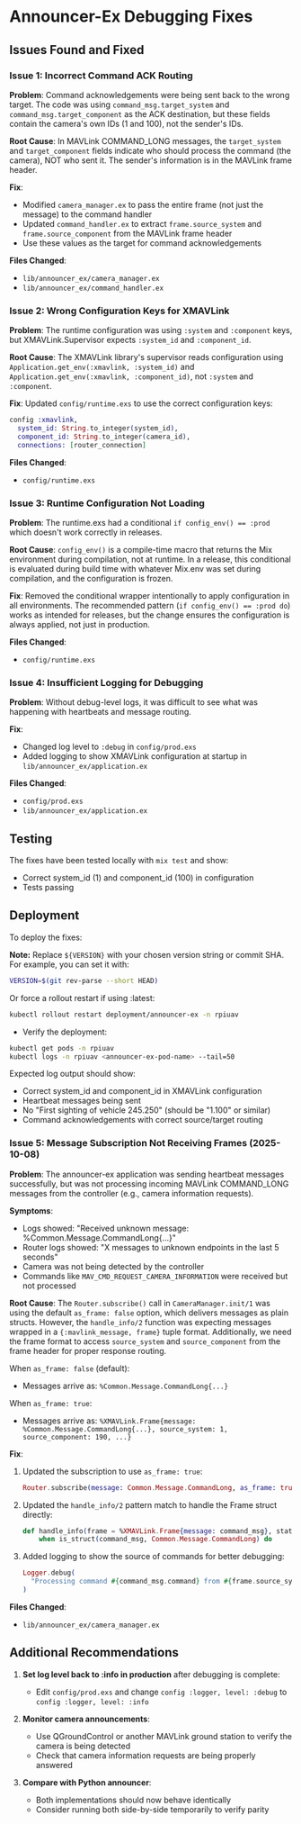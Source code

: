 # Announcer-Ex Debugging Fixes

## Issues Found and Fixed

### Issue 1: Incorrect Command ACK Routing
**Problem**: Command acknowledgements were being sent back to the wrong target. The code was using `command_msg.target_system` and `command_msg.target_component` as the ACK destination, but these fields contain the camera's own IDs (1 and 100), not the sender's IDs.

**Root Cause**: In MAVLink COMMAND_LONG messages, the `target_system` and `target_component` fields indicate who should process the command (the camera), NOT who sent it. The sender's information is in the MAVLink frame header.

**Fix**: 
- Modified `camera_manager.ex` to pass the entire frame (not just the message) to the command handler
- Updated `command_handler.ex` to extract `frame.source_system` and `frame.source_component` from the MAVLink frame header
- Use these values as the target for command acknowledgements

**Files Changed**:
- `lib/announcer_ex/camera_manager.ex`
- `lib/announcer_ex/command_handler.ex`

### Issue 2: Wrong Configuration Keys for XMAVLink
**Problem**: The runtime configuration was using `:system` and `:component` keys, but XMAVLink.Supervisor expects `:system_id` and `:component_id`.

**Root Cause**: The XMAVLink library's supervisor reads configuration using `Application.get_env(:xmavlink, :system_id)` and `Application.get_env(:xmavlink, :component_id)`, not `:system` and `:component`.

**Fix**: Updated `config/runtime.exs` to use the correct configuration keys:
```elixir
config :xmavlink,
  system_id: String.to_integer(system_id),
  component_id: String.to_integer(camera_id),
  connections: [router_connection]
```

**Files Changed**:
- `config/runtime.exs`

### Issue 3: Runtime Configuration Not Loading
**Problem**: The runtime.exs had a conditional `if config_env() == :prod` which doesn't work correctly in releases.

**Root Cause**: `config_env()` is a compile-time macro that returns the Mix environment during compilation, not at runtime. In a release, this conditional is evaluated during build time with whatever Mix.env was set during compilation, and the configuration is frozen.

**Fix**: Removed the conditional wrapper intentionally to apply configuration in all environments. The recommended pattern (`if config_env() == :prod do`) works as intended for releases, but the change ensures the configuration is always applied, not just in production.

**Files Changed**:
- `config/runtime.exs`

### Issue 4: Insufficient Logging for Debugging
**Problem**: Without debug-level logs, it was difficult to see what was happening with heartbeats and message routing.

**Fix**: 
- Changed log level to `:debug` in `config/prod.exs`
- Added logging to show XMAVLink configuration at startup in `lib/announcer_ex/application.ex`

**Files Changed**:
- `config/prod.exs`
- `lib/announcer_ex/application.ex`

## Testing

The fixes have been tested locally with `mix test` and show:
- Correct system_id (1) and component_id (100) in configuration
- Tests passing

## Deployment

To deploy the fixes:

**Note:** Replace `${VERSION}` with your chosen version string or commit SHA. For example, you can set it with:
```bash
VERSION=$(git rev-parse --short HEAD)
```

Or force a rollout restart if using :latest:
```bash
kubectl rollout restart deployment/announcer-ex -n rpiuav
```

- Verify the deployment:
```bash
kubectl get pods -n rpiuav
kubectl logs -n rpiuav <announcer-ex-pod-name> --tail=50
```

Expected log output should show:
- Correct system_id and component_id in XMAVLink configuration
- Heartbeat messages being sent
- No "First sighting of vehicle 245.250" (should be "1.100" or similar)
- Command acknowledgements with correct source/target routing

### Issue 5: Message Subscription Not Receiving Frames (2025-10-08)
**Problem**: The announcer-ex application was sending heartbeat messages successfully, but was not processing incoming MAVLink COMMAND_LONG messages from the controller (e.g., camera information requests).

**Symptoms**:
- Logs showed: "Received unknown message: %Common.Message.CommandLong{...}"
- Router logs showed: "X messages to unknown endpoints in the last 5 seconds"
- Camera was not being detected by the controller
- Commands like `MAV_CMD_REQUEST_CAMERA_INFORMATION` were received but not processed

**Root Cause**: The `Router.subscribe()` call in `CameraManager.init/1` was using the default `as_frame: false` option, which delivers messages as plain structs. However, the `handle_info/2` function was expecting messages wrapped in a `{:mavlink_message, frame}` tuple format. Additionally, we need the frame format to access `source_system` and `source_component` from the frame header for proper response routing.

When `as_frame: false` (default):
- Messages arrive as: `%Common.Message.CommandLong{...}`

When `as_frame: true`:
- Messages arrive as: `%XMAVLink.Frame{message: %Common.Message.CommandLong{...}, source_system: 1, source_component: 190, ...}`

**Fix**:
1. Updated the subscription to use `as_frame: true`:
   ```elixir
   Router.subscribe(message: Common.Message.CommandLong, as_frame: true)
   ```

2. Updated the `handle_info/2` pattern match to handle the Frame struct directly:
   ```elixir
   def handle_info(frame = %XMAVLink.Frame{message: command_msg}, state)
       when is_struct(command_msg, Common.Message.CommandLong) do
   ```

3. Added logging to show the source of commands for better debugging:
   ```elixir
   Logger.debug(
     "Processing command #{command_msg.command} from #{frame.source_system}/#{frame.source_component} for system #{state.system_id}/#{state.camera_id}"
   )
   ```

**Files Changed**:
- `lib/announcer_ex/camera_manager.ex`

## Additional Recommendations

1. **Set log level back to :info in production** after debugging is complete:
   - Edit `config/prod.exs` and change `config :logger, level: :debug` to `config :logger, level: :info`

2. **Monitor camera announcements**:
   - Use QGroundControl or another MAVLink ground station to verify the camera is being detected
   - Check that camera information requests are being properly answered

3. **Compare with Python announcer**:
   - Both implementations should now behave identically
   - Consider running both side-by-side temporarily to verify parity

